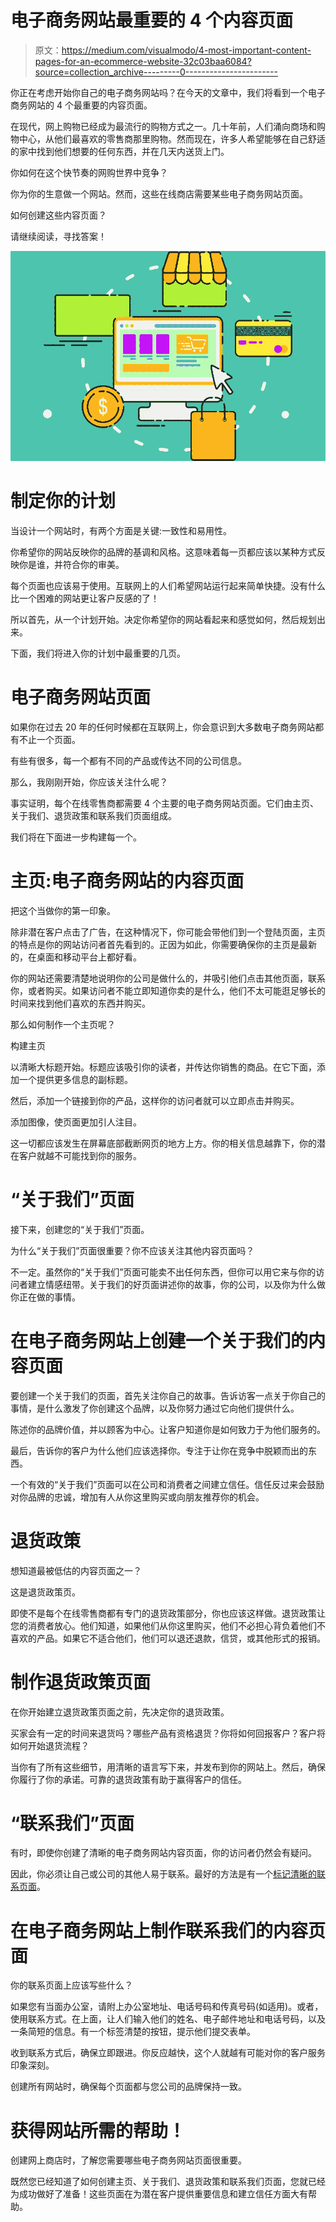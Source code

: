 # 电子商务网站最重要的 4 个内容页面

> 原文：<https://medium.com/visualmodo/4-most-important-content-pages-for-an-ecommerce-website-32c03baa6084?source=collection_archive---------0----------------------->

你正在考虑开始你自己的电子商务网站吗？在今天的文章中，我们将看到一个电子商务网站的 4 个最重要的内容页面。

在现代，网上购物已经成为最流行的购物方式之一。几十年前，人们涌向商场和购物中心，从他们最喜欢的零售商那里购物。然而现在，许多人希望能够在自己舒适的家中找到他们想要的任何东西，并在几天内送货上门。

你如何在这个快节奏的网购世界中竞争？

你为你的生意做一个网站。然而，这些在线商店需要某些电子商务网站页面。

如何创建这些内容页面？

请继续阅读，寻找答案！

![](img/419a9c6ebcc8f7965cd54436358358f3.png)

# 制定你的计划

当设计一个网站时，有两个方面是关键:一致性和易用性。

你希望你的网站反映你的品牌的基调和风格。这意味着每一页都应该以某种方式反映你是谁，并符合你的审美。

每个页面也应该易于使用。互联网上的人们希望网站运行起来简单快捷。没有什么比一个困难的网站更让客户反感的了！

所以首先，从一个计划开始。决定你希望你的网站看起来和感觉如何，然后规划出来。

下面，我们将进入你的计划中最重要的几页。

# 电子商务网站页面

如果你在过去 20 年的任何时候都在互联网上，你会意识到大多数电子商务网站都有不止一个页面。

有些有很多，每一个都有不同的产品或传达不同的公司信息。

那么，我刚刚开始，你应该关注什么呢？

事实证明，每个在线零售商都需要 4 个主要的电子商务网站页面。它们由主页、关于我们、退货政策和联系我们页面组成。

我们将在下面进一步构建每一个。

# 主页:电子商务网站的内容页面

把这个当做你的第一印象。

除非潜在客户点击了广告，在这种情况下，你可能会带他们到一个登陆页面，主页的特点是你的网站访问者首先看到的。正因为如此，你需要确保你的主页是最新的，在桌面和移动平台上都好看。

你的网站还需要清楚地说明你的公司是做什么的，并吸引他们点击其他页面，联系你，或者购买。如果访问者不能立即知道你卖的是什么，他们不太可能逛足够长的时间来找到他们喜欢的东西并购买。

那么如何制作一个主页呢？

构建主页

以清晰大标题开始。标题应该吸引你的读者，并传达你销售的商品。在它下面，添加一个提供更多信息的副标题。

然后，添加一个链接到你的产品，这样你的访问者就可以立即点击并购买。

添加图像，使页面更加引人注目。

这一切都应该发生在屏幕底部截断网页的地方上方。你的相关信息越靠下，你的潜在客户就越不可能找到你的服务。

# “关于我们”页面

接下来，创建您的“关于我们”页面。

为什么“关于我们”页面很重要？你不应该关注其他内容页面吗？

不一定。虽然你的“关于我们”页面可能卖不出任何东西，但你可以用它来与你的访问者建立情感纽带。关于我们的好页面讲述你的故事，你的公司，以及你为什么做你正在做的事情。

# 在电子商务网站上创建一个关于我们的内容页面

要创建一个关于我们的页面，首先关注你自己的故事。告诉访客一点关于你自己的事情，是什么激发了你创建这个品牌，以及你努力通过它向他们提供什么。

陈述你的品牌价值，并以顾客为中心。让客户知道你是如何致力于为他们服务的。

最后，告诉你的客户为什么他们应该选择你。专注于让你在竞争中脱颖而出的东西。

一个有效的“关于我们”页面可以在公司和消费者之间建立信任。信任反过来会鼓励对你品牌的忠诚，增加有人从你这里购买或向朋友推荐你的机会。

# 退货政策

想知道最被低估的内容页面之一？

这是退货政策页。

即使不是每个在线零售商都有专门的退货政策部分，你也应该这样做。退货政策让您的消费者放心。他们知道，如果他们从你这里购买，他们不必担心背负着他们不喜欢的产品。如果它不适合他们，他们可以退还退款，信贷，或其他形式的报销。

# 制作退货政策页面

在你开始建立退货政策页面之前，先决定你的退货政策。

买家会有一定的时间来退货吗？哪些产品有资格退货？你将如何回报客户？客户将如何开始退货流程？

当你有了所有这些细节，用清晰的语言写下来，并发布到你的网站上。然后，确保你履行了你的承诺。可靠的退货政策有助于赢得客户的信任。

# “联系我们”页面

有时，即使你创建了清晰的电子商务网站内容页面，你的访问者仍然会有疑问。

因此，你必须让自己或公司的其他人易于联系。最好的方法是有一个[标记清晰的联系页面](https://visualmodo.com/privacy-policy-creation-guide/)。

# 在电子商务网站上制作联系我们的内容页面

你的联系页面上应该写些什么？

如果您有当面办公室，请附上办公室地址、电话号码和传真号码(如适用)。或者，使用联系方式。在上面，让人们输入他们的姓名、电子邮件地址和电话号码，以及一条简短的信息。有一个标签清楚的按钮，提示他们提交表单。

收到联系方式后，确保立即跟进。你反应越快，这个人就越有可能对你的客户服务印象深刻。

创建所有网站时，确保每个页面都与您公司的品牌保持一致。

# 获得网站所需的帮助！

创建网上商店时，了解您需要哪些电子商务网站页面很重要。

既然您已经知道了如何创建主页、关于我们、退货政策和联系我们页面，您就已经为成功做好了准备！这些页面在为潜在客户提供重要信息和建立信任方面大有帮助。